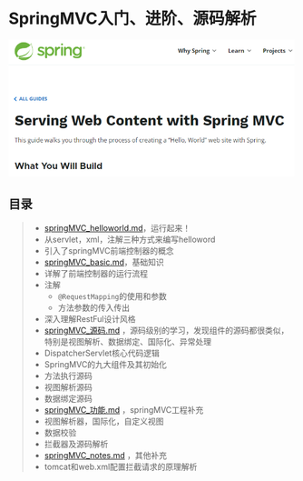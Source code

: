 # SpringMVC入门、进阶、源码解析

![image-20210418211110188](assets/img/image-20210418211110188.png)



## 目录

> -  [springMVC_helloworld.md](notes/springMVC_helloworld.md)，运行起来！
>   - 从servlet，xml，注解三种方式来编写helloword
>   - 引入了springMVC前端控制器的概念
> -  [springMVC_basic.md](notes/springMVC_basic.md)，基础知识
>   - 详解了前端控制器的运行流程
>   - 注解
>     - `@RequestMapping`的使用和参数
>     - 方法参数的传入传出
>   - 深入理解RestFul设计风格
> -  [springMVC_源码.md](notes/springMVC_源码.md) ，源码级别的学习，发现组件的源码都很类似，特别是视图解析、数据绑定、国际化、异常处理
>   - DispatcherServlet核心代码逻辑
>   - SpringMVC的九大组件及其初始化
>   - 方法执行源码
>   - 视图解析源码
>   - 数据绑定源码
> -  [springMVC_功能.md](notes/springMVC_功能.md) ，springMVC工程补充
>   - 视图解析器，国际化，自定义视图
>   - 数据校验
>   - 拦截器及源码解析
> -   [springMVC_notes.md](notes/springMVC_notes.md) ，其他补充
>    -  tomcat和web.xml配置拦截请求的原理解析

